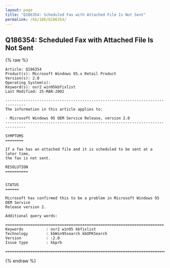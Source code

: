 ```yaml
---
layout: page
title: "Q186354: Scheduled Fax with Attached File Is Not Sent"
permalink: /kb/186/Q186354/
---
```


## Q186354: Scheduled Fax with Attached File Is Not Sent

{% raw %}

	Article: Q186354
	Product(s): Microsoft Windows 95.x Retail Product
	Version(s): 2.0
	Operating System(s): 
	Keyword(s): osr2 win95kbfixlist
	Last Modified: 25-MAR-2002
	
	-------------------------------------------------------------------------------
	The information in this article applies to:
	
	- Microsoft Windows 95 OEM Service Release, version 2.0 
	-------------------------------------------------------------------------------
	
	SYMPTOMS
	========
	
	If a fax has an attached file and it is scheduled to be sent at a later time,
	the fax is not sent.
	
	RESOLUTION
	==========
	
	
	STATUS
	======
	
	Microsoft has confirmed this to be a problem in Microsoft Windows 95 OEM Service
	Release version 2.
	
	Additional query words:
	
	======================================================================
	Keywords          : osr2 win95 kbfixlist
	Technology        : kbWin95search kbOPKSearch
	Version           : :2.0
	Issue type        : kbprb
	
	=============================================================================
	

{% endraw %}
